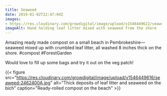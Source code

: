 ```yaml
---
title: Seaweed
date: 2019-01-02T22:47:04Z
images: 
- https://res.cloudinary.com/growdigital/image/upload/v1546449622/seaweed-59E7EA41.jpg
imageAlt: Hand holding leaf litter mixed with seaweed from the shore
---
```


Amazing ready made compost on a small beach in Pembrokeshire—seaweed mixed up with crumbled leaf litter, all washed 8 inches thick on the shore. #compost #ForestGarden

Would love to fill up some bags and try it out on the veg patch! 

{{< figure src="https://res.cloudinary.com/growdigital/image/upload/v1546449616/seaweed-2462400A.jpg" alt="Thick deposits of leaf litter and seaweed on the bich" caption="Ready-rolled compost on the beach" >}}
